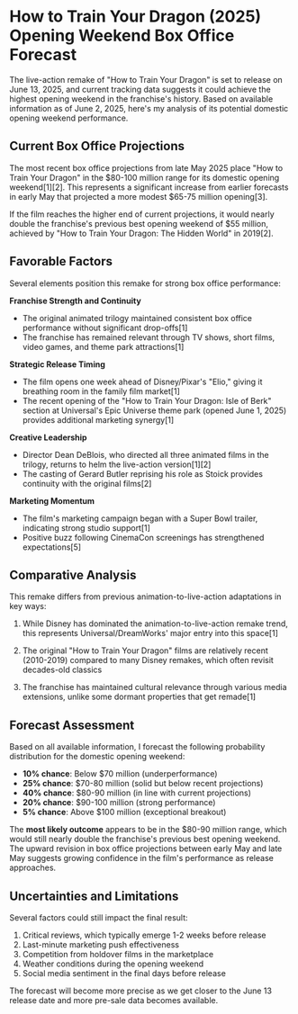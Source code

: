 # How to Train Your Dragon (2025) Opening Weekend Box Office Forecast

The live-action remake of "How to Train Your Dragon" is set to release on June 13, 2025, and current tracking data suggests it could achieve the highest opening weekend in the franchise's history. Based on available information as of June 2, 2025, here's my analysis of its potential domestic opening weekend performance.

## Current Box Office Projections

The most recent box office projections from late May 2025 place "How to Train Your Dragon" in the $80-100 million range for its domestic opening weekend[1][2]. This represents a significant increase from earlier forecasts in early May that projected a more modest $65-75 million opening[3].

If the film reaches the higher end of current projections, it would nearly double the franchise's previous best opening weekend of $55 million, achieved by "How to Train Your Dragon: The Hidden World" in 2019[2].

## Favorable Factors

Several elements position this remake for strong box office performance:

**Franchise Strength and Continuity**
- The original animated trilogy maintained consistent box office performance without significant drop-offs[1]
- The franchise has remained relevant through TV shows, short films, video games, and theme park attractions[1]

**Strategic Release Timing**
- The film opens one week ahead of Disney/Pixar's "Elio," giving it breathing room in the family film market[1]
- The recent opening of the "How to Train Your Dragon: Isle of Berk" section at Universal's Epic Universe theme park (opened June 1, 2025) provides additional marketing synergy[1]

**Creative Leadership**
- Director Dean DeBlois, who directed all three animated films in the trilogy, returns to helm the live-action version[1][2]
- The casting of Gerard Butler reprising his role as Stoick provides continuity with the original films[2]

**Marketing Momentum**
- The film's marketing campaign began with a Super Bowl trailer, indicating strong studio support[1]
- Positive buzz following CinemaCon screenings has strengthened expectations[5]

## Comparative Analysis

This remake differs from previous animation-to-live-action adaptations in key ways:

1. While Disney has dominated the animation-to-live-action remake trend, this represents Universal/DreamWorks' major entry into this space[1]

2. The original "How to Train Your Dragon" films are relatively recent (2010-2019) compared to many Disney remakes, which often revisit decades-old classics

3. The franchise has maintained cultural relevance through various media extensions, unlike some dormant properties that get remade[1]

## Forecast Assessment

Based on all available information, I forecast the following probability distribution for the domestic opening weekend:

- **10% chance**: Below $70 million (underperformance)
- **25% chance**: $70-80 million (solid but below recent projections)
- **40% chance**: $80-90 million (in line with current projections)
- **20% chance**: $90-100 million (strong performance)
- **5% chance**: Above $100 million (exceptional breakout)

The **most likely outcome** appears to be in the $80-90 million range, which would still nearly double the franchise's previous best opening weekend. The upward revision in box office projections between early May and late May suggests growing confidence in the film's performance as release approaches.

## Uncertainties and Limitations

Several factors could still impact the final result:

1. Critical reviews, which typically emerge 1-2 weeks before release
2. Last-minute marketing push effectiveness
3. Competition from holdover films in the marketplace
4. Weather conditions during the opening weekend
5. Social media sentiment in the final days before release

The forecast will become more precise as we get closer to the June 13 release date and more pre-sale data becomes available.